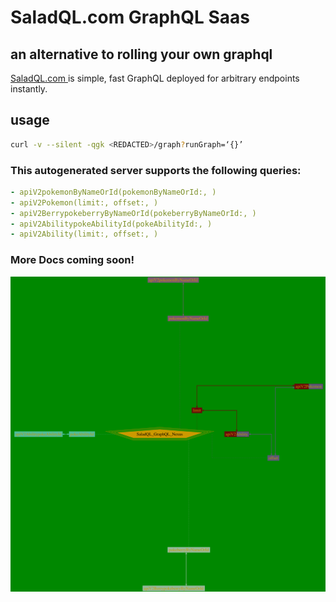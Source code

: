 # SaladQL.com GraphQL Saas
## an alternative to rolling your own graphql

[SaladQL.com ](https://saladql.com) is simple, fast GraphQL deployed
for arbitrary endpoints instantly.

## usage
```bash
curl -v --silent -qgk <REDACTED>/graph?runGraph=‘{}’
```

### This autogenerated server supports the following queries:
```yaml
- apiV2pokemonByNameOrId(pokemonByNameOrId:, )
- apiV2Pokemon(limit:, offset:, )
- apiV2BerrypokeberryByNameOrId(pokeberryByNameOrId:, )
- apiV2AbilitypokeAbilityId(pokeAbilityId:, )
- apiV2Ability(limit:, offset:, )

```


### More Docs coming soon!
![Data Graph](https://github.com/saladql/Pokemon/blob/master/1578616356.png)
